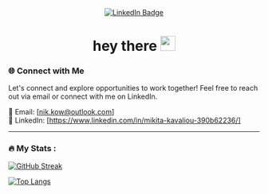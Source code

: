 <div id="header" align="center">
  <div id="badges">
  <a href="https://www.linkedin.com/in/mikita-kavaliou-390b62236/">
    <img src="https://img.shields.io/badge/LinkedIn-blue?style=for-the-badge&logo=linkedin&logoColor=white" alt="LinkedIn Badge"/>
  </a>
</div>
<img src="https://komarev.com/ghpvc/?username=NikKowPHP&style=flat-square&color=blue" alt=""/>
<h1>
  hey there
  <img src="https://media.giphy.com/media/hvRJCLFzcasrR4ia7z/giphy.gif" width="30px"/>
</h1>
</div>

### 🌐 Connect with Me

Let's connect and explore opportunities to work together! Feel free to reach out via email or connect with me on LinkedIn.

📧 Email: [nik.kow@outlook.com] </br>
💼 LinkedIn: [https://www.linkedin.com/in/mikita-kavaliou-390b62236/]

---

### :fire: My Stats :

[![GitHub Streak](http://github-readme-streak-stats.herokuapp.com?user=NikKowPHP&theme=dark&background=000000)](https://git.io/streak-stats)

[![Top Langs](https://github-readme-stats.vercel.app/api/top-langs/?username=NikKowPHP&layout=compact&theme=vision-friendly-dark)](https://github.com/anuraghazra/github-readme-stats)
